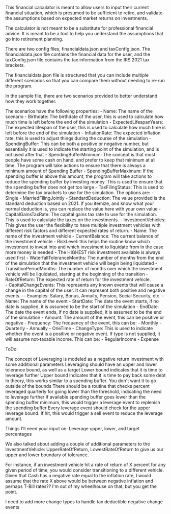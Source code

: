 ﻿This financial calculator is meant to allow users to input their current financial situation, which is presumed to be sufficient to retire, and validate the assumptions based on expected market returns on investments.

The calculator is not meant to be a substitute for professional financial advice. It is meant to be a tool to help you understand the assumptions that go into retirement planning.

There are two config files, financialdata.json and taxConfig.json. The financialdata.json file contains the financial data for the user, and the taxConfig.json file contains the tax information from the IRS 2021 tax brackets. 

The financialdata.json file is structured that you can include multiple different scenarios so that you can compare them without needing to re-run the program.

In the sample file, there are two scenarios provided to better understand how they work together.

The scenarios have the following properties:
	- Name: The name of the scenario
	- Birthdate: The birthdate of the user, this is used to calculate how much time is left before the end of the simulation
	- ExpectedLifespanYears: The expected lifespan of the user, this is used to calculate how much time is left before the end of the simulation
	- InflationRate: The expected inflation rate, this is used to adjust things during the course of the simulation
	- SpendingBuffer: This can be both a positive or negative number, but essentially it is used to indicate the starting point of the simulation, and is not used after that
	- SpendingBufferMinimum: The concept is that most people have some cash on hand, and prefer to keep that minimum at all time.  The program will take actions to ensure that there is always a minimum amount of Spending Buffer
	- SpendingBufferMaximum: If the spending buffer is above this amount, the program will take actions to reduce the spending buffer by investing money. This is used to ensure that the spending buffer does not get too large
	- TaxFilingStatus: This is used to determine the tax brackets to use for the simulation.  The options are:
		- Single
		- MarriedFilingJointly
	- StandardDeduction: The value provided is the standard deduction based on 2021.  If you itemize, and know what your normal deduction is, you can replace the value here with your own value
	- CapitalGainsTaxRate:  The capital gains tax rate to use for the simulation.  This is used to calculate the taxes on the investments.
	- InvestmentVehicles: This gives the user the flexibility to have multiple investment vehicles with different risk factors and different expected rates of return.
		- Name: The name of the investment vehicle
		- CurrentBalance: The current balance of the investment vehicle
		- RiskLevel: this helps the routine know which investment to invest into and which investment to liquidate from in the case more money is needed
			- The HIGHEST risk investment available is always used first
		- WaterfallToleranceMonths: The number of months from the end of the simulation that the investment vehicle will begin being liquidated
		- TransitionPeriodMonths: The number of months over which the investment vehicle will be liquidated, starting at the beginning of the transition
		- RateOfReturn: The expected rate of return for the investment vehicle.  
	- CapitalChangeEvents: This represents any known events that will cause a change in the capital of the user.  It can represent both positive and negative events.
		-- Examples: Salary, Bonus, Annuity, Pension, Social Security, etc.
		- Name: The name of the event
		- StartDate: The date the event starts, if no date is supplied, it is assumed to be the start of the simulation
		- EndDate: The date the event ends, if no date is supplied, it is assumed to be the end of the simulation
		- Amount: The amount of the event, this can be positive or negative
		- Frequency: The frequency of the event, this can be:
			- Monthly
			- Quarterly
			- Annually
			- OneTime
		- ChangeType: This is used to indicate whether the event is a positive or negative event. If type is not supplied, it will assume not-taxable income.  This can be:
			- RegularIncome
			- Expense




ToDo:

The concept of Leveraging is modeled as a negative return investment with some additional parameters
Leveraging should have an upper and lower tolerance bound, as well as a target
Lower bound indicates that it is time to leverage further
Upper bound indicates that it is time to pay back some debt
In theory, this works similar to a spending buffer.  You don't want it to go outside of the bounds
There should be a routine that checks percent leveraged quarterly for going lower than the threshold, indicating the need to leverage further
If available spending buffer goes lower than the spending buffer minimum, this would trigger a leverage event to replenish the spending buffer
Every leverage event should check for the upper leverage bound. If hit, this would trigger a sell event to reduce the leverage amount.

Things I'll need your input on:
Leverage upper, lower, and target percentages

We also talked about adding a couple of additional parameters to the InvestmentVehicle: UpperRateOfReturn, LowestRateOfReturn to give us our upper and lower boundary of tolerance.

For instance, if an investment vehicle hit a rate of return of X percent for any given period of time, you would consider transitioning to a different vehicle.  
Given that Cash has a negative rate equal to the inflation rate, I would assume that the rate X above would be between negative inflation and perhaps T-Bill rates?? 
I'm out of my wheelhouse on that, but you get the point.

I need to add more change types to handle tax deductible negative change events